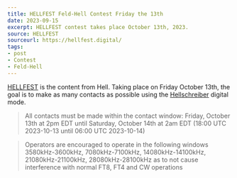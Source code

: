 ```yaml
---
title: HELLFEST Feld-Hell Contest Friday the 13th
date: 2023-09-15
excerpt: HELLFEST contest takes place October 13th, 2023.
source: HELLFEST
sourceurl: https://hellfest.digital/
tags:
- post
- Contest
- Feld-Hell
---
```

[HELLFEST](https://hellfest.digital/) is the content from Hell. Taking place on Friday October 13th, the goal is to make as many contacts as possible using the [Hellschreiber](https://en.wikipedia.org/wiki/Hellschreiber) digital mode. 

> All contacts must be made within the contact window: Friday, October 13th at 2pm EDT until Saturday, October 14th at 2am EDT (18:00 UTC 2023-10-13 until 06:00 UTC 2023-10-14)

> Operators are encouraged to operate in the following windows 3580kHz-3600kHz, 7080kHz-7100kHz, 14080kHz-14100kHz, 21080kHz-21100kHz, 28080kHz-28100kHz as to not cause interference with normal FT8, FT4 and CW operations